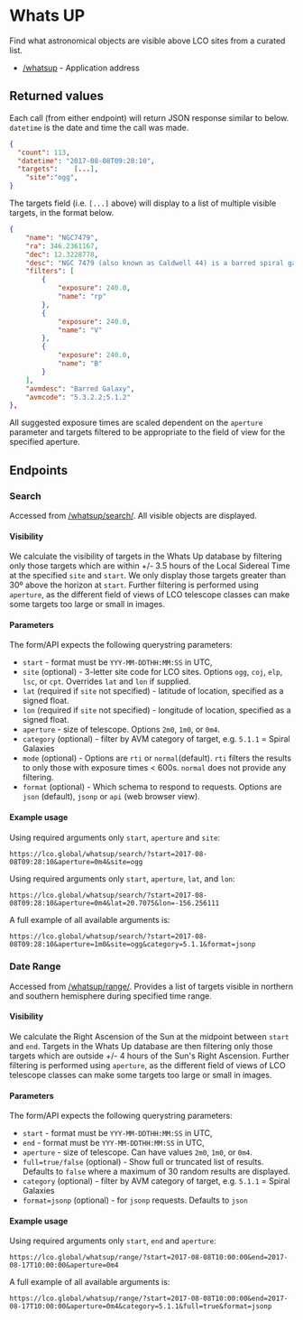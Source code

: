 # Whats UP

Find what astronomical objects are visible above LCO sites from a curated list.

* [/whatsup](http://lco.global/whatsup) - Application address

## Returned values

Each call (from either endpoint) will return JSON response similar to below. `datetime` is the date and time the call was made.
```json
{
  "count": 113,
  "datetime": "2017-08-08T09:28:10",
  "targets":	[...],
	"site":"ogg",
}
```

The targets field (i.e. `[...]` above) will display to a list of multiple visible targets, in the format below.
```json
{
    "name": "NGC7479",
    "ra": 346.2361167,
    "dec": 12.3228778,
    "desc": "NGC 7479 (also known as Caldwell 44) is a barred spiral galaxy about 105 million light-years away in the constellation Pegasus. This is a beautiful barred spiral galaxy, seen almost face on.",
    "filters": [
        {
            "exposure": 240.0,
            "name": "rp"
        },
        {
            "exposure": 240.0,
            "name": "V"
        },
        {
            "exposure": 240.0,
            "name": "B"
        }
    ],
    "avmdesc": "Barred Galaxy",
    "avmcode": "5.3.2.2;5.1.2"
},
```

All suggested exposure times are scaled dependent on the `aperture` parameter and targets filtered to be appropriate to the field of view for the specified aperture.

## Endpoints

### Search

Accessed from [/whatsup/search/](https://lco.global/whatsup/search/). All visible objects are displayed.

#### Visibility
We calculate the visibility of targets in the Whats Up database by filtering only those targets which are within +/- 3.5 hours of the Local Sidereal Time at the specified `site` and `start`. We only display those targets greater than 30º above the horizon at `start`. Further filtering is performed using `aperture`, as the different field of views of LCO telescope classes can make some targets too large or small in images.

#### Parameters

The form/API expects the following querystring parameters:
* `start` - format must be `YYY-MM-DDTHH:MM:SS` in UTC,
* `site` (optional) - 3-letter site code for LCO sites. Options `ogg`, `coj`, `elp`, `lsc`, or `cpt`. Overrides `lat` and `lon` if supplied.
* `lat` (required if `site` not specified) - latitude of location, specified as a signed float.
* `lon` (required if `site` not specified) - longitude of location, specified as a signed float.
* `aperture` - size of telescope. Options `2m0`, `1m0`, or `0m4`.
* `category` (optional) - filter by AVM category of target, e.g. `5.1.1` = Spiral Galaxies
* `mode` (optional) - Options are `rti` or `normal`(default). `rti` filters the results to only those with exposure times < 600s. `normal` does not provide any filtering.
* `format` (optional) - Which schema to respond to requests. Options are `json` (default), `jsonp` or `api` (web browser view).

#### Example usage

Using required arguments only `start`, `aperture` and `site`:
```
https://lco.global/whatsup/search/?start=2017-08-08T09:28:10&aperture=0m4&site=ogg
```

Using required arguments only `start`, `aperture`, `lat`, and `lon`:
```
https://lco.global/whatsup/search/?start=2017-08-08T09:28:10&aperture=0m4&lat=20.7075&lon=-156.256111
```

A full example of all available arguments is:

```
https://lco.global/whatsup/search/?start=2017-08-08T09:28:10&aperture=1m0&site=ogg&category=5.1.1&format=jsonp
```

### Date Range

Accessed from [/whatsup/range/](https://lco.global/whatsup/range/). Provides a list of targets visible in northern and southern hemisphere during specified time range.

#### Visibility
We calculate the Right Ascension of the Sun at the midpoint between `start` and `end`. Targets in the Whats Up database are then filtering only those targets which are outside +/- 4 hours of the Sun's Right Ascension. Further filtering is performed using `aperture`, as the different field of views of LCO telescope classes can make some targets too large or small in images.

#### Parameters

The form/API expects the following querystring parameters:
* `start` - format must be `YYY-MM-DDTHH:MM:SS` in UTC,
* `end` - format must be `YYY-MM-DDTHH:MM:SS` in UTC,
* `aperture` - size of telescope. Can have values `2m0`, `1m0`, or `0m4`.
* `full=true/false` (optional) - Show full or truncated list of results. Defaults to `false` where a maximum of 30 random results are displayed.
* `category` (optional) - filter by AVM category of target, e.g. `5.1.1` = Spiral Galaxies
* `format=jsonp` (optional) - for `jsonp` requests. Defaults to `json`

#### Example usage

Using required arguments only `start`, `end` and `aperture`:
```
https://lco.global/whatsup/range/?start=2017-08-08T10:00:00&end=2017-08-17T10:00:00&aperture=0m4
```

A full example of all available arguments is:

```
https://lco.global/whatsup/range/?start=2017-08-08T10:00:00&end=2017-08-17T10:00:00&aperture=0m4&category=5.1.1&full=true&format=jsonp
```

